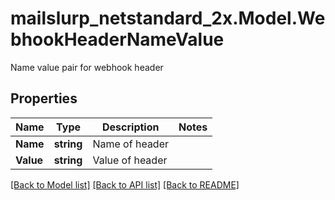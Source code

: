 # mailslurp_netstandard_2x.Model.WebhookHeaderNameValue
Name value pair for webhook header

## Properties

Name | Type | Description | Notes
------------ | ------------- | ------------- | -------------
**Name** | **string** | Name of header | 
**Value** | **string** | Value of header | 

[[Back to Model list]](../README#documentation-for-models) [[Back to API list]](../README#documentation-for-api-endpoints) [[Back to README]](../README)

